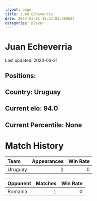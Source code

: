```yaml
---  
layout: page  
title: Juan Echeverria  
date: 2023-03-21 18:33:01.489627  
categories: player  
---
```

# Juan Echeverria


Last updated: 2023-03-21
## Positions: 

## Country: Uruguay

## Current elo: 94.0

## Current Percentile: None

# Match History


| Team    |   Appearances |   Win Rate |
|:--------|--------------:|-----------:|
| Uruguay |             1 |          0 |

| Opponent   |   Matches |   Win Rate |
|:-----------|----------:|-----------:|
| Romania    |         1 |          0 |
